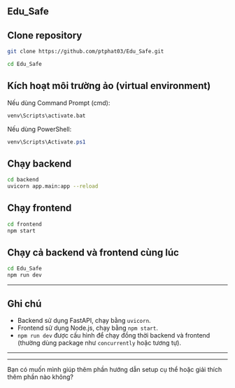 ## Edu_Safe

## Clone repository

```bash
git clone https://github.com/ptphat03/Edu_Safe.git
````

```bash
cd Edu_Safe
```

## Kích hoạt môi trường ảo (virtual environment)

Nếu dùng Command Prompt (cmd):

```bash
venv\Scripts\activate.bat
```

Nếu dùng PowerShell:

```powershell
venv\Scripts\Activate.ps1
```

## Chạy backend

```bash
cd backend
uvicorn app.main:app --reload
```

## Chạy frontend

```bash
cd frontend
npm start
```

## Chạy cả backend và frontend cùng lúc

```bash
cd Edu_Safe
npm run dev
```

---

## Ghi chú

* Backend sử dụng FastAPI, chạy bằng `uvicorn`.
* Frontend sử dụng Node.js, chạy bằng `npm start`.
* `npm run dev` được cấu hình để chạy đồng thời backend và frontend (thường dùng package như `concurrently` hoặc tương tự).

---
---

Bạn có muốn mình giúp thêm phần hướng dẫn setup cụ thể hoặc giải thích thêm phần nào không?
```
